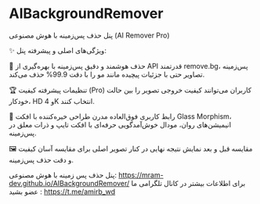 # AIBackgroundRemover
پنل حذف پس‌زمینه با هوش مصنوعی (AI Remover Pro)

✨ ویژگی‌های اصلی و پیشرفته پنل:

🤖 حذف هوشمند و دقیق پس‌زمینه
با بهره‌گیری از API قدرتمند remove.bg، پس‌زمینه تصاویر حتی با جزئیات پیچیده مانند مو را با دقت 99.9% حذف می‌کند.

🏆 تنظیمات پیشرفته کیفیت (Pro)
کاربران می‌توانند کیفیت خروجی تصویر را بین حالت خودکار، HD و 4K انتخاب کنند.

🎨 رابط کاربری فوق‌العاده مدرن
طراحی خیره‌کننده با افکت Glass Morphism، انیمیشن‌های روان، مودال خوش‌آمدگویی حرفه‌ای با افکت تایپ و ذرات معلق در پس‌زمینه.


🖼 مقایسه قبل و بعد
نمایش نتیجه نهایی در کنار تصویر اصلی برای مقایسه آسان کیفیت و دقت حذف پس‌زمینه.



پنل حذف پس زمینه با هوش مصنوعی: https://mram-dev.github.io/AIBackgroundRemover/
برای اطلاعات بیشتر در کانال تلگرامی ما عضو بشید : https://t.me/amirb_wd
